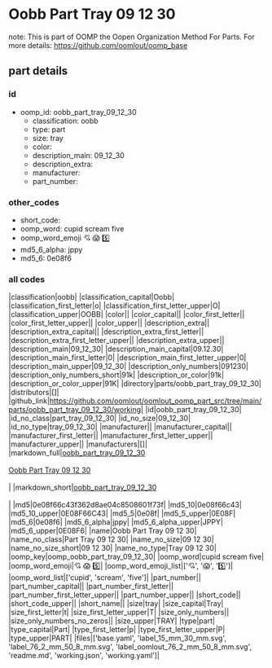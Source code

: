 # Oobb Part Tray 09 12 30  

note: This is part of OOMP the Oopen Organization Method For Parts. For more details: https://github.com/oomlout/oomp_base

##  part details





### id
* oomp_id: oobb_part_tray_09_12_30
  * classification: oobb
  * type: part
  * size: tray
  * color: 
  * description_main: 09_12_30
  * description_extra: 
  * manufacturer: 
  * part_number: 

### other_codes
* short_code: 
* oomp_word: cupid scream five
* oomp_word_emoji :cupid: :scream: :five:
* md5_6_alpha: jppy
* md5_6: 0e08f6

### all codes 
|classification|oobb|
|classification_capital|Oobb|
|classification_first_letter|o|
|classification_first_letter_upper|O|
|classification_upper|OOBB|
|color||
|color_capital||
|color_first_letter||
|color_first_letter_upper||
|color_upper||
|description_extra||
|description_extra_capital||
|description_extra_first_letter||
|description_extra_first_letter_upper||
|description_extra_upper||
|description_main|09_12_30|
|description_main_capital|09.12.30|
|description_main_first_letter|0|
|description_main_first_letter_upper|0|
|description_main_upper|09_12_30|
|description_only_numbers|091230|
|description_only_numbers_short|91k|
|description_or_color|91k|
|description_or_color_upper|91K|
|directory|parts/oobb_part_tray_09_12_30|
|distributors|[]|
|github_link|https://github.com/oomlout/oomlout_oomp_part_src/tree/main/parts/oobb_part_tray_09_12_30/working|
|id|oobb_part_tray_09_12_30|
|id_no_class|part_tray_09_12_30|
|id_no_size|09_12_30|
|id_no_type|tray_09_12_30|
|manufacturer||
|manufacturer_capital||
|manufacturer_first_letter||
|manufacturer_first_letter_upper||
|manufacturer_upper||
|manufacturers|[]|
|markdown_full|[oobb_part_tray_09_12_30](https://github.com/oomlout/oomlout_oomp_part_src/tree/main/parts/oobb_part_tray_09_12_30/working)<br>[](https://github.com/oomlout/oomlout_oomp_part_src/tree/main/parts/oobb_part_tray_09_12_30/working)<br>[Oobb Part Tray 09 12 30](https://github.com/oomlout/oomlout_oomp_part_src/tree/main/parts/oobb_part_tray_09_12_30/working)<br><br>|
|markdown_short|[oobb_part_tray_09_12_30](https://github.com/oomlout/oomlout_oomp_part_src/tree/main/parts/oobb_part_tray_09_12_30/working)<br><br>|
|md5|0e08f66c43f362d8ae04c8508601f73f|
|md5_10|0e08f66c43|
|md5_10_upper|0E08F66C43|
|md5_5|0e08f|
|md5_5_upper|0E08F|
|md5_6|0e08f6|
|md5_6_alpha|jppy|
|md5_6_alpha_upper|JPPY|
|md5_6_upper|0E08F6|
|name|Oobb Part Tray 09 12 30|
|name_no_class|Part Tray 09 12 30|
|name_no_size|09 12 30|
|name_no_size_short|09 12 30|
|name_no_type|Tray 09 12 30|
|oomp_key|oomp_oobb_part_tray_09_12_30|
|oomp_word|cupid scream five|
|oomp_word_emoji|:cupid: :scream: :five:|
|oomp_word_emoji_list|[':cupid:', ':scream:', ':five:']|
|oomp_word_list|['cupid', 'scream', 'five']|
|part_number||
|part_number_capital||
|part_number_first_letter||
|part_number_first_letter_upper||
|part_number_upper||
|short_code||
|short_code_upper||
|short_name||
|size|tray|
|size_capital|Tray|
|size_first_letter|t|
|size_first_letter_upper|T|
|size_only_numbers||
|size_only_numbers_no_zeros||
|size_upper|TRAY|
|type|part|
|type_capital|Part|
|type_first_letter|p|
|type_first_letter_upper|P|
|type_upper|PART|
|files|['base.yaml', 'label_15_mm_30_mm.svg', 'label_76_2_mm_50_8_mm.svg', 'label_oomlout_76_2_mm_50_8_mm.svg', 'readme.md', 'working.json', 'working.yaml']|
